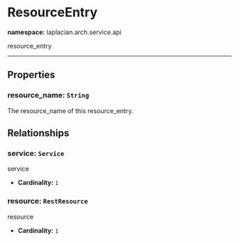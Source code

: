 # **ResourceEntry**
**namespace:** laplacian.arch.service.api

resource_entry



---

## Properties

### resource_name: `String`
The resource_name of this resource_entry.

## Relationships

### service: `Service`
service
- **Cardinality:** `1`

### resource: `RestResource`
resource
- **Cardinality:** `1`